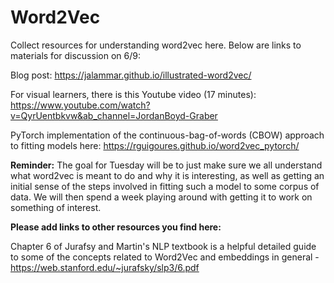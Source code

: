 # Word2Vec

Collect resources for understanding word2vec here. Below are links to materials for discussion on 6/9:

Blog post: https://jalammar.github.io/illustrated-word2vec/

For visual learners, there is this Youtube video (17 minutes): https://www.youtube.com/watch?v=QyrUentbkvw&ab_channel=JordanBoyd-Graber

PyTorch implementation of the continuous-bag-of-words (CBOW) approach to fitting models here: https://rguigoures.github.io/word2vec_pytorch/

**Reminder:** The goal for Tuesday will be to just make sure we all understand what word2vec is meant to do and why it is interesting, as well as getting an initial sense of the steps involved in fitting such a model to some corpus of data. We will then spend a week playing around with getting it to work on something of interest. 

**Please add links to other resources you find here:**

Chapter 6 of Jurafsy and Martin's NLP textbook is a helpful detailed guide to some of the concepts related to Word2Vec and embeddings in general - https://web.stanford.edu/~jurafsky/slp3/6.pdf
